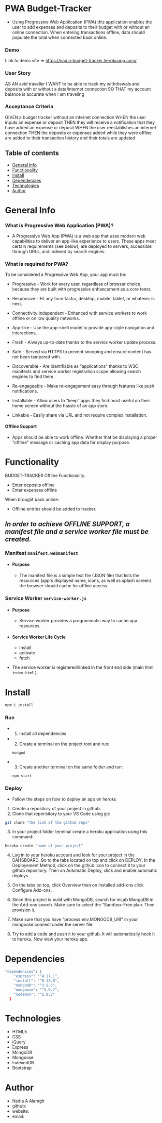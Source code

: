 # PWA Budget-Tracker
- Using Progressive Web Application (PWA) this application enables the user to add expenses and deposits to their budget with or without an online connection. When entering transactions offline, data should populate the total when connected back online.

### Demo
Link to demo site => https://nadia-budget-tracker.herokuapp.com/
### User Story
AS AN avid traveller
I WANT to be able to track my withdrawals and deposits with or without a data/internet connection
SO THAT my account balance is accurate when I am traveling


### Acceptance Criteria
GIVEN a budget tracker without an internet connection
WHEN the user inputs an expense or deposit
THEN they will receive a notification that they have added an expense or deposit
WHEN the user reestablishes an internet connection
THEN the deposits or expenses added while they were offline are added to their transaction history and their totals are updated

## Table of contents
- [General Info](#Info)
- [Functionality](#Functionality)
- [Install](#Install)
- [Dependencies](#Dependencies)
- [Technologies](#Technologies)
- [Author](#Author)

# General Info

### What is Progressive Web Application (PWA)?
- A Progressive Web App (PWA) is a web app that uses modern web capabilities to deliver an app-like experience to users. These apps meet certain requirements (see below), are deployed to servers, accessible through URLs, and indexed by search engines.

### What is required for PWA?
To be considered a Progressive Web App, your app must be:

- Progressive - Work for every user, regardless of browser choice, because they are built with progressive enhancement as a core tenet.

- Responsive - Fit any form factor, desktop, mobile, tablet, or whatever is next.

- Connectivity independent - Enhanced with service workers to work offline or on low quality networks.

- App-like - Use the app-shell model to provide app-style navigation and interactions.

- Fresh - Always up-to-date thanks to the service worker update process.

- Safe - Served via HTTPS to prevent snooping and ensure content has not been tampered with.

- Discoverable - Are identifiable as “applications” thanks to W3C manifests and service worker registration scope allowing search engines to find them.

- Re-engageable - Make re-engagement easy through features like push notifications.

- Installable - Allow users to “keep” apps they find most useful on their home screen without the hassle of an app store.

- Linkable - Easily share via URL and not require complex installation.

#### Offline Support
- Apps should be able to work offline. Whether that be displaying a proper "offline" message or caching app data for display purpose.


# Functionality 

BUDGET-TRACKER Offline Functionality:
- Enter deposits offline
- Enter expenses offline

When brought back online:
- Offline entries should be added to tracker.

## *In order to achieve OFFLINE SUPPORT, a manifest file and a service worker file must be created.*

### Manifest ``` manifest.webmanifest ```
- #### Purpose
    - The manifest file is a simple text file (JSON file) that lists the resources (app's displayed name, icons, as well as splash screen) the browser should cache for offline access. 

### Service Worker  ``` service-worker.js ```
- #### Purpose
    - Service worker provides a programmatic way to cache app resources.  

- #### Service Worker Life Cycle
    - install
    - activate
    - fetch


- The service worker is registered/linked in the front end side (main html ``` index.html ``` ).


# Install
```bash
npm i install
```

### Run 
- 1. Install all dependencies
- 2. Create a terminal on the project root and run:
    ```` bash
    mongod
    ````
- 3. Create another terminal on the same folder and run:
    ``` bash
    npm start
    ```

### Deploy
- Follow the steps on how to deploy an app on heroku

1. Create a repository of your project in github. 
2. Clone that reporisitory to your VS Code using git:
``` bash
git clone "the link of the github repo"
```
3. In your project folder terminal create a heroku application using this command:
``` bash 
heroku create "name of your project"
```
4. Log in to your heroku account and look for your project in the DAHSBOARD. Go to the tabs located on top and click on DEPLOY. In the Deployement Method, click on the github icon to connect it to your github repository. Then on Automatic Deploy, click and enable automatic deploys

5. On the tabs on top, click Overview then on Installed add-ons click Configure Add-ons.

6. Since this project is build with MongoDB, search for mLab MongoDB in the Add-ons search. Make sure to select the "Sandbox-Free plan. Then provision it. 

7. Make sure that you have "process.env.MONGODB_URI" in your mongoose.connect under the server file. 

8. Try to add a code and push it to your github. It will automatically hook it to heroku. Now view your heroku app.

# Dependencies
``` bash
"dependencies": {
    "express": "^4.17.1",
    "install": "^0.13.0",
    "mongodb": "^3.5.5",
    "mongoose": "^5.9.7",
    "nodemon": "^2.0.2"
  }

```

# Technologies
- HTML5
- CSS
- jQuery
- Express
- MongoDB
- Mongoose
- IndexedDB
- Bootstrap

# Author
- Nadia A Alamgir 
- github: 
- website: 
- email: 

